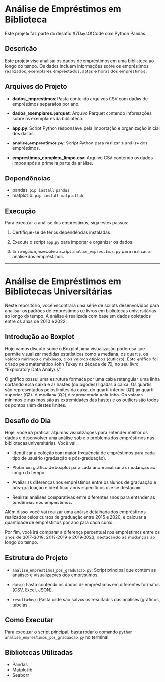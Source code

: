 # Análise de Empréstimos em Biblioteca

Este projeto faz parte do desafio #7DaysOfCode com Python Pandas.

## Descrição

Este projeto visa analisar os dados de empréstimos em uma biblioteca ao longo do tempo. Os dados incluem informações sobre os empréstimos realizados, exemplares emprestados, datas e horas dos empréstimos.

## Arquivos do Projeto

- **dados_emprestimos**: Pasta contendo arquivos CSV com dados de empréstimos separados por ano.

- **dados_exemplares.parquet**: Arquivo Parquet contendo informações sobre os exemplares da biblioteca.

- **app.py**: Script Python responsável pela importação e organização inicial dos dados.

- **analise_emprestimos.py**: Script Python para realizar a análise dos empréstimos.

- **emprestimos_completo_limpo.csv**: Arquivo CSV contendo os dados limpos após a primeira parte da análise.

## Dependências

- pandas: `pip install pandas`
- matplotlib: `pip install matplotlib`

## Execução

Para executar a análise dos empréstimos, siga estes passos:

1. Certifique-se de ter as dependências instaladas.

2. Execute o script `app.py` para importar e organizar os dados.

3. Em seguida, execute o script `analise_emprestimos.py` para realizar a análise dos empréstimos.

---

# Análise de Empréstimos em Bibliotecas Universitárias

Neste repositório, você encontrará uma série de scripts desenvolvidos para analisar os padrões de empréstimos de livros em bibliotecas universitárias ao longo do tempo. A análise é realizada com base em dados coletados entre os anos de 2010 e 2022.

## Introdução ao Boxplot

Hoje vamos discutir sobre o Boxplot, uma visualização poderosa que permite visualizar medidas estatísticas como a mediana, os quartis, os valores mínimos e máximos, e os valores atípicos (outliers). Este gráfico foi criado pelo matemático John Tukey na década de 70, no seu livro “Exploratory Data Analysis”.

O gráfico possui uma estrutura formada por uma caixa retangular, uma linha cortando essa caixa e as hastes (ou bigodes) ligadas à caixa. Os quartis são representados pelos limites da caixa, do quartil inferior (Q1) ao quartil superior (Q3). A mediana (Q2) é representada pela linha. Os valores mínimos e máximos são as extremidades das hastes e os outliers são todos os pontos além destes limites.

## Desafio do Dia

Hoje, você irá praticar algumas visualizações para entender melhor os dados e desenvolver uma análise sobre o problema dos empréstimos nas bibliotecas universitárias. Você vai:

- Identificar a coleção com maior frequência de empréstimos para cada tipo de usuário (graduação e pós-graduação).

- Plotar um gráfico de boxplot para cada ano e analisar as mudanças ao longo do tempo.

- Avaliar as diferenças nos empréstimos entre os alunos de graduação e pós-graduação e identificar anos específicos que se destacam.

- Realizar análises comparativas entre diferentes anos para entender as tendências nos empréstimos.

Além disso, você vai realizar uma análise detalhada dos empréstimos realizados pelos cursos de graduação entre 2015 e 2020, e calcular a quantidade de empréstimos por ano para cada curso.

Por fim, você irá comparar a diferença percentual nos empréstimos entre os anos de 2017-2018, 2018-2019 e 2019-2022, destacando as mudanças ao longo do tempo.

## Estrutura do Projeto

- `analise_emprestimos_pos_graduacao.py`: Script principal que contém as análises e visualizações dos empréstimos.

- `data/`: Pasta contendo os dados de empréstimos em diferentes formatos (CSV, Excel, JSON).

- `resultados/`: Pasta onde são salvos os resultados das análises (gráficos, tabelas).

## Como Executar

Para executar o script principal, basta rodar o comando `python analise_emprestimos_pos_graduacao.py` no terminal.

## Bibliotecas Utilizadas

- Pandas
- Matplotlib
- Seaborn

